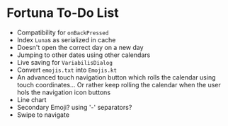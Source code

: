 # Fortuna To-Do List

* Compatibility for `onBackPressed`
* Index `Luna`s as serialized in cache
* Doesn't open the correct day on a new day
* Jumping to other dates using other calendars
* Live saving for `VariabilisDialog`
* Convert `emojis.txt` into `Emojis.kt`
* An advanced touch navigation button which rolls the calendar using touch coordinates...
  Or rather keep rolling the calendar when the user hols the navigation icon buttons
* Line chart
* Secondary Emoji? using '-' separators?
* Swipe to navigate
